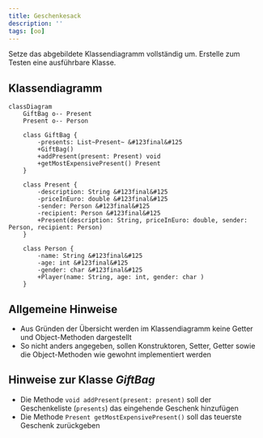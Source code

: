 ```yaml
---
title: Geschenkesack
description: ''
tags: [oo]
---
```


Setze das abgebildete Klassendiagramm vollständig um. Erstelle zum Testen eine
ausführbare Klasse.

## Klassendiagramm

```mermaid
classDiagram
    GiftBag o-- Present
    Present o-- Person

    class GiftBag {
        -presents: List~Present~ &#123final&#125
        +GiftBag()
        +addPresent(present: Present) void
        +getMostExpensivePresent() Present
    }

    class Present {
        -description: String &#123final&#125
        -priceInEuro: double &#123final&#125
        -sender: Person &#123final&#125
        -recipient: Person &#123final&#125
        +Present(description: String, priceInEuro: double, sender: Person, recipient: Person)
    }

    class Person {
        -name: String &#123final&#125
        -age: int &#123final&#125
        -gender: char &#123final&#125
        +Player(name: String, age: int, gender: char )
    }
```

## Allgemeine Hinweise

- Aus Gründen der Übersicht werden im Klassendiagramm keine Getter und
  Object-Methoden dargestellt
- So nicht anders angegeben, sollen Konstruktoren, Setter, Getter sowie die
  Object-Methoden wie gewohnt implementiert werden

## Hinweise zur Klasse _GiftBag_

- Die Methode `void addPresent(present: present)` soll der Geschenkeliste
  (`presents`) das eingehende Geschenk hinzufügen
- Die Methode `Present getMostExpensivePresent()` soll das teuerste Geschenk
  zurückgeben
